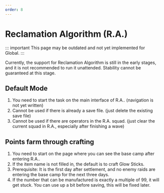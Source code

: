 ```yaml
---
order: 8
---
```


# Reclamation Algorithm (R.A.)

::: important This page may be outdated and not yet implemented for Global.
:::

Currently, the support for Reclamation Algorithm is still in the early stages, and it is not recommended to run it unattended. Stability cannot be guaranteed at this stage.

## Default Mode

1. You need to start the task on the main interface of R.A.. (navigation is not yet written)
2. Cannot be used if there is already a save file. (just delete the existing save file)
3. Cannot be used if there are operators in the R.A. squad. (just clear the current squad in R.A., especially after finishing a wave)

## Points farm through crafting

1. You need to start on the page where you can see the base camp after entering R.A..
2. If the item name is not filled in, the default is to craft Glow Sticks.
3. Prerequisite: It is the first day after settlement, and no enemy raids are entering the base camp for the next three days.
4. If the number that can be manufactured is exactly a multiple of 99, it will get stuck. You can use up a bit before saving, this will be fixed later.
